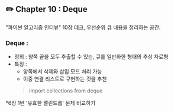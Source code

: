 ## **✏️ Chapter 10 : Deque**

"파이썬 알고리즘 인터뷰" 10장 데크, 우선순위 큐 내용을 정리하는 공간.  

### Deque :
- 정의 : 양쪽 끝을 모두 추출할 수 있는, 큐를 일반화한 형태의 추상 자료형
- 특징 :
    - 양쪽에서 삭제와 삽입 모드 처리 가능
    - 이중 연결 리스트로 구현하는 것을 추천
    > import collections from deque

*6장 1번 '유효한 팰린드롬' 문제 비교하기